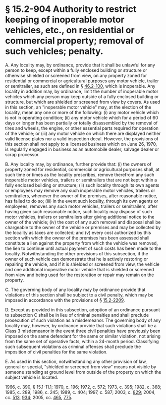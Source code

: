 # § 15.2-904 Authority to restrict keeping of inoperable motor vehicles, etc., on residential or commercial property; removal of such vehicles; penalty.

<p>A. Any locality may, by ordinance, provide that it shall be unlawful for any person to keep, except within a fully enclosed building or structure or otherwise shielded or screened from view, on any property zoned for residential or commercial or agricultural purposes any motor vehicle, trailer or semitrailer, as such are defined in § <a href='http://law.lis.virginia.gov/vacode/46.2-100/'>46.2-100</a>, which is inoperable. Any locality in addition may, by ordinance, limit the number of inoperable motor vehicles which any person may keep outside of a fully enclosed building or structure, but which are shielded or screened from view by covers. As used in this section, an "inoperable motor vehicle" may, at the election of the locality, mean any one or more of the following: (i) any motor vehicle which is not in operating condition; (ii) any motor vehicle which for a period of 60 days or longer has been partially or totally disassembled by the removal of tires and wheels, the engine, or other essential parts required for operation of the vehicle; or (iii) any motor vehicle on which there are displayed neither valid license plates nor a valid inspection decal. However, the provisions of this section shall not apply to a licensed business which on June 26, 1970, is regularly engaged in business as an automobile dealer, salvage dealer or scrap processor.</p><p>B. Any locality may, by ordinance, further provide that: (i) the owners of property zoned for residential, commercial or agricultural purposes shall, at such time or times as the locality prescribes, remove therefrom any such inoperable motor vehicles, trailers or semitrailers that are not kept within a fully enclosed building or structure; (ii) such locality through its own agents or employees may remove any such inoperable motor vehicles, trailers or semitrailers, whenever the owner of the premises, after reasonable notice, has failed to do so; (iii) in the event such locality, through its own agents or employees, removes any such motor vehicles, trailers or semitrailers, after having given such reasonable notice, such locality may dispose of such motor vehicles, trailers or semitrailers after giving additional notice to the owner of the vehicle; (iv) the cost of any such removal and disposal shall be chargeable to the owner of the vehicle or premises and may be collected by the locality as taxes are collected; and (v) every cost authorized by this section with which the owner of the premises has been assessed shall constitute a lien against the property from which the vehicle was removed, the lien to continue until actual payment of such costs has been made to the locality. Notwithstanding the other provisions of this subsection, if the owner of such vehicle can demonstrate that he is actively restoring or repairing the vehicle, and if it is shielded or screened from view, the vehicle and one additional inoperative motor vehicle that is shielded or screened from view and being used for the restoration or repair may remain on the property.</p><p>C. The governing body of any locality may by ordinance provide that violations of this section shall be subject to a civil penalty, which may be imposed in accordance with the provisions of § <a href='http://law.lis.virginia.gov/vacode/15.2-2209/'>15.2-2209</a>.</p><p>D. Except as provided in this subsection, adoption of an ordinance pursuant to subsection C shall be in lieu of criminal penalties and shall preclude prosecution of such violation as a misdemeanor. The governing body of any locality may, however, by ordinance provide that such violations shall be a Class 3 misdemeanor in the event three civil penalties have previously been imposed on the same defendant for the same or similar violation, not arising from the same set of operative facts, within a 24-month period. Classifying such subsequent violations as criminal offenses shall preclude the imposition of civil penalties for the same violation.</p><p>E. As used in this section, notwithstanding any other provision of law, general or special, "shielded or screened from view" means not visible by someone standing at ground level from outside of the property on which the subject vehicle is located.</p><p>1966, c. 390, § 15.1-11.1; 1970, c. 196; 1972, c. 572; 1973, c. 395; 1982, c. 368; 1985, c. 289; 1986, c. 245; 1989, c. 404; 1997, c. 587; 2003, c. <a href='http://lis.virginia.gov/cgi-bin/legp604.exe?031+ful+CHAP0829'>829</a>; 2004, cc. <a href='http://lis.virginia.gov/cgi-bin/legp604.exe?041+ful+CHAP0513'>513</a>, <a href='http://lis.virginia.gov/cgi-bin/legp604.exe?041+ful+CHAP0934'>934</a>; 2005, cc. <a href='http://lis.virginia.gov/cgi-bin/legp604.exe?051+ful+CHAP0465'>465</a>, <a href='http://lis.virginia.gov/cgi-bin/legp604.exe?051+ful+CHAP0775'>775</a>.</p>